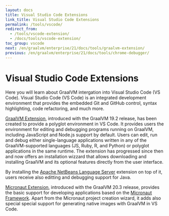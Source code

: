 ```yaml
---
layout: docs
title: Visual Studio Code Extensions
link_title: Visual Studio Code Extensions
permalink: /tools/vscode/
redirect_from:
  - /tools/vscode-extension/
  - /docs/tools/vscode-extension/
toc_group: vscode
next: /en/graalvm/enterprise/21/docs/tools/graalvm-extension/
previous: /en/graalvm/enterprise/21/docs/tools/chrome-debugger/
---
```


# Visual Studio Code Extensions

Here you will learn about GraalVM intergation into Visual Studio Code (VS Code).
Visual Studio Code (VS Code) is an integrated development environment that provides the embedded Git and GitHub control, syntax highlighting, code refactoring, and much more.

[GraalVM Extension](graalvm/README.md), introduced with the GraalVM 19.2 release, has been created to provide a polyglot environment in VS Code.
It provides users the environment for editing and debugging programs running on GraalVM, including JavaScript and Node.js support by default. Users can edit, run and debug either single-language applications written in any of the GraalVM-supported languages (JS, Ruby, R, and Python) or polyglot applications in the same runtime.
The extension has progressed since then and now offers an installation wizzard that allows downloading and installing GraalVM and its optional features directly from the user interface.

By installing the [Apache NetBeans Language Server](https://marketplace.visualstudio.com/items?itemName=asf.apache-netbeans-java) extension on top of it, users receive also editting and debugging support for Java.

[Micronaut Extension](micronaut/README.md), introduced with the GraalVM 20.3 release, provides the basic support for developing applications based on the [Micronaut Framework](https://micronaut.io/). Apart from the Micronaut project creation wizard, it adds also special special support for generating native images with GraalVM in VS Code.

